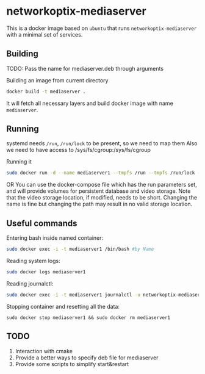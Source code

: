 # networkoptix-mediaserver #

This is a docker image based on `ubuntu` that runs `networkoptix-mediaserver` with a minimal set of services.

## Building ##

TODO: Pass the name for mediaserver.deb through arguments

Building an image from current directory
```bash
docker build -t mediaserver .
```

It will fetch all necessary layers and build docker image with name `mediaserver`.

## Running ##

systemd needs `/run`, `/run/lock` to be present, so we need to map them
Also we need to have access to /sys/fs/cgroup:/sys/fs/cgroup

Running it
```bash
sudo docker run -d --name mediaserver1 --tmpfs /run --tmpfs /run/lock -v /sys/fs/cgroup:/sys/fs/cgroup:ro -t mediaserver
```
OR
You can use the docker-compose file which has the run parameters set, and will provide volumes for persistent database and video storage.
Note that the video storage location, if modified, needs to be short. Changing the name is fine but changing the path may result in no valid storage location.

## Useful commands ##

Entering bash inside named container:
```bash
sudo docker exec -i -t mediaserver1 /bin/bash #by Name
```

Reading system logs:

```bash
sudo docker logs mediaserver1
```

Reading journalctl:

```bash
sudo docker exec -i -t mediaserver1 journalctl -u networkoptix-mediaserver
```

Stopping container and resetting all the data:

```
sudo docker stop mediaserver1 && sudo docker rm mediaserver1
```

## TODO ##

1. Interaction with cmake
2. Provide a better ways to specify deb file for mediaserver
3. Provide some scripts to simplify start&restart
